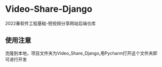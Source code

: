 # Video-Share-Django
2022春软件工程基础-短视频分享网站后端仓库



## 使用注意

克隆到本地，项目文件夹为Video_Share_Django,用Pycharm打开这个文件夹即可进行开发
